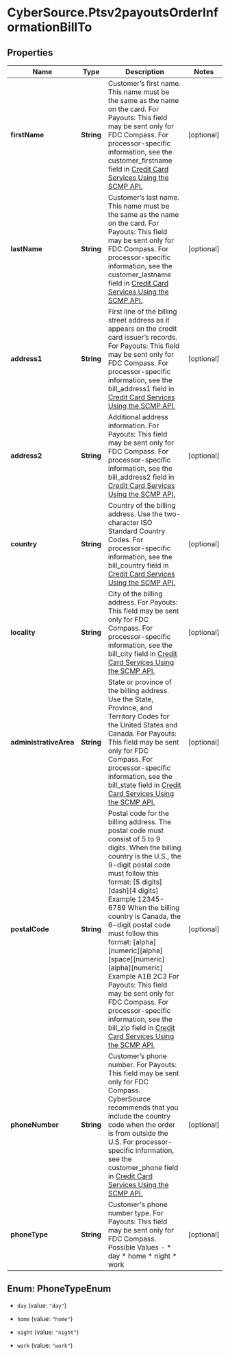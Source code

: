 # CyberSource.Ptsv2payoutsOrderInformationBillTo

## Properties
Name | Type | Description | Notes
------------ | ------------- | ------------- | -------------
**firstName** | **String** | Customer’s first name. This name must be the same as the name on the card.  For Payouts: This field may be sent only for FDC Compass.  For processor-specific information, see the customer_firstname field in [Credit Card Services Using the SCMP API.](http://apps.cybersource.com/library/documentation/dev_guides/CC_Svcs_SCMP_API/html)  | [optional] 
**lastName** | **String** | Customer’s last name. This name must be the same as the name on the card.  For Payouts: This field may be sent only for FDC Compass.  For processor-specific information, see the customer_lastname field in [Credit Card Services Using the SCMP API.](http://apps.cybersource.com/library/documentation/dev_guides/CC_Svcs_SCMP_API/html)  | [optional] 
**address1** | **String** | First line of the billing street address as it appears on the credit card issuer’s records.  For Payouts: This field may be sent only for FDC Compass.  For processor-specific information, see the bill_address1 field in [Credit Card Services Using the SCMP API.](http://apps.cybersource.com/library/documentation/dev_guides/CC_Svcs_SCMP_API/html)  | [optional] 
**address2** | **String** | Additional address information.  For Payouts: This field may be sent only for FDC Compass.  For processor-specific information, see the bill_address2 field in [Credit Card Services Using the SCMP API.](http://apps.cybersource.com/library/documentation/dev_guides/CC_Svcs_SCMP_API/html)  | [optional] 
**country** | **String** | Country of the billing address. Use the two-character ISO Standard Country Codes.  For processor-specific information, see the bill_country field in [Credit Card Services Using the SCMP API.](http://apps.cybersource.com/library/documentation/dev_guides/CC_Svcs_SCMP_API/html)  | [optional] 
**locality** | **String** | City of the billing address.  For Payouts: This field may be sent only for FDC Compass.  For processor-specific information, see the bill_city field in [Credit Card Services Using the SCMP API.](http://apps.cybersource.com/library/documentation/dev_guides/CC_Svcs_SCMP_API/html)  | [optional] 
**administrativeArea** | **String** | State or province of the billing address. Use the State, Province, and Territory Codes for the United States and Canada.  For Payouts: This field may be sent only for FDC Compass.  For processor-specific information, see the bill_state field in [Credit Card Services Using the SCMP API.](http://apps.cybersource.com/library/documentation/dev_guides/CC_Svcs_SCMP_API/html)  | [optional] 
**postalCode** | **String** | Postal code for the billing address. The postal code must consist of 5 to 9 digits.  When the billing country is the U.S., the 9-digit postal code must follow this format: [5 digits][dash][4 digits]  Example 12345-6789  When the billing country is Canada, the 6-digit postal code must follow this format: [alpha][numeric][alpha][space][numeric][alpha][numeric]  Example A1B 2C3  For Payouts: This field may be sent only for FDC Compass.  For processor-specific information, see the bill_zip field in [Credit Card Services Using the SCMP API.](http://apps.cybersource.com/library/documentation/dev_guides/CC_Svcs_SCMP_API/html)  | [optional] 
**phoneNumber** | **String** | Customer’s phone number.  For Payouts: This field may be sent only for FDC Compass.  CyberSource recommends that you include the country code when the order is from outside the U.S.  For processor-specific information, see the customer_phone field in [Credit Card Services Using the SCMP API.](http://apps.cybersource.com/library/documentation/dev_guides/CC_Svcs_SCMP_API/html)  | [optional] 
**phoneType** | **String** | Customer&#39;s phone number type.  For Payouts: This field may be sent only for FDC Compass.  Possible Values -  * day * home * night * work  | [optional] 


<a name="PhoneTypeEnum"></a>
## Enum: PhoneTypeEnum


* `day` (value: `"day"`)

* `home` (value: `"home"`)

* `night` (value: `"night"`)

* `work` (value: `"work"`)




